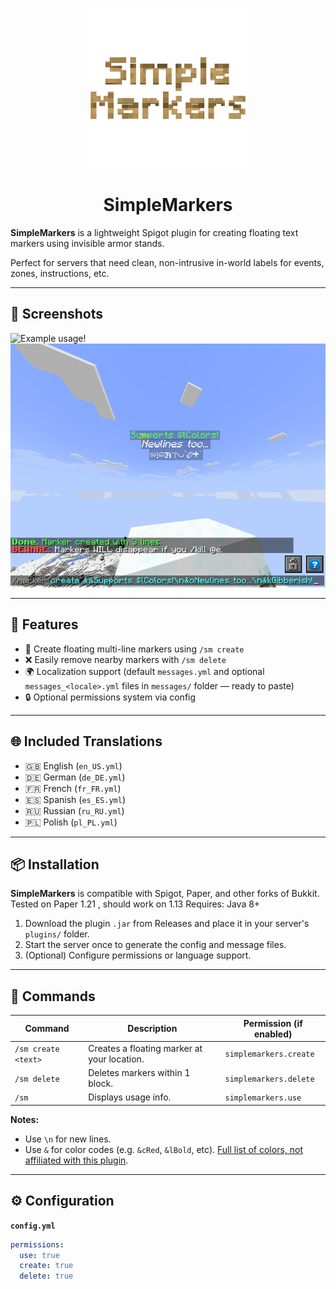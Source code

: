 <p align="center">
  <img src="https://github.com/MajliTech/simplemarkers/blob/master/repoassets/logo.png?raw=true" width="256" height="256" alt="Logo!">
</p>

<h1 align="center">SimpleMarkers</h1>


**SimpleMarkers** is a lightweight Spigot plugin for creating floating text markers using invisible armor stands.

Perfect for servers that need clean, non-intrusive in-world labels for events, zones, instructions, etc.

---

## 📸 Screenshots
![Example usage!](https://github.com/MajliTech/simplemarkers/blob/master/repoassets/example.gif?raw=true)
![Wow!](https://github.com/MajliTech/simplemarkers/blob/master/repoassets/capabilities.png?raw=true)

---

## 🚀 Features

- 📍 Create floating multi-line markers using `/sm create`
- ❌ Easily remove nearby markers with `/sm delete`
- 🌍 Localization support (default `messages.yml` and optional `messages_<locale>.yml` files in `messages/` folder — ready to paste)
- 🔒 Optional permissions system via config
---

## 🌐 Included Translations

- 🇬🇧 English (`en_US.yml`)
- 🇩🇪 German (`de_DE.yml`)
- 🇫🇷 French (`fr_FR.yml`)
- 🇪🇸 Spanish (`es_ES.yml`)
- 🇷🇺 Russian (`ru_RU.yml`)
- 🇵🇱 Polish (`pl_PL.yml`)

---

## 📦 Installation
**SimpleMarkers** is compatible with Spigot, Paper, and other forks of Bukkit.
Tested on Paper 1.21 , should work on 1.13 
Requires: Java 8+


1. Download the plugin `.jar` from Releases and place it in your server's `plugins/` folder.
2. Start the server once to generate the config and message files.
3. (Optional) Configure permissions or language support.

---

## 🧠 Commands

| Command              | Description                                 | Permission (if enabled)           |
|----------------------|---------------------------------------------|-----------------------------------|
| `/sm create <text>`  | Creates a floating marker at your location. | `simplemarkers.create`            |
| `/sm delete`         | Deletes markers within 1 block.             | `simplemarkers.delete`            |
| `/sm`                | Displays usage info.                        | `simplemarkers.use`               |

**Notes:**
- Use `\n` for new lines.
- Use `&` for color codes (e.g. `&cRed`, `&lBold`, etc). [Full list of colors, not affiliated with this plugin](https://www.spigotmc.org/wiki/minecraft-color-codes/).

---

## ⚙ Configuration

**`config.yml`**
```yaml
permissions:
  use: true
  create: true
  delete: true
```
